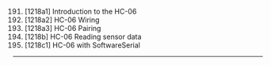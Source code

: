 191. [1218a1] Introduction to the HC-06
192. [1218a2] HC-06 Wiring
193. [1218a3] HC-06 Pairing
194. [1218b] HC-06 Reading sensor data
195. [1218c1] HC-06 with SoftwareSerial

---
